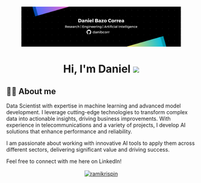 <figure><img src="./Banner.png" alt=""><figcaption></figcaption></figure>

<h1 align="center">Hi, I'm Daniel <img src="https://media.giphy.com/media/hvRJCLFzcasrR4ia7z/giphy.gif" width="35"></h1>

## 🧑‍💻 About me

Data Scientist with expertise in machine learning and advanced model development. I leverage cutting-edge technologies to transform complex data into actionable insights, driving business improvements. With experience in telecommunications and a variety of projects, I develop AI solutions that enhance performance and reliability. 

I am passionate about working with innovative AI tools to apply them across different sectors, delivering significant value and driving success.

Feel free to connect with me here on LinkedIn!

<p align="center"> <a href="https://www.linkedin.com/in/danibcorr/" target="blank"><img align="center" src="https://raw.githubusercontent.com/rahuldkjain/github-profile-readme-generator/master/src/images/icons/Social/linked-in-alt.svg" alt="ramikrispin" height="30" width="40" /></a></p>
